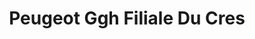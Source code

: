 ---
title: "Peugeot Ggh Filiale Du Cres"
url: /le-cres/peugeot-ggh-filiale-du-cres/
shop: réparation de voitures
---